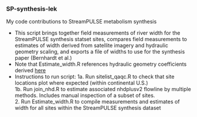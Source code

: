 ### SP-synthesis-lek
My code contributions to StreamPULSE metabolism synthesis

- This script brings together field measurements of river width for the StreamPULSE synthesis statset sites, compares field measurements to estimates of width derived from satellite imagery and hydraulic geometry scaling, and exports a file of widths to use for the synthesis paper (Bernhardt et al.)  
- Note that Estimate_width.R references hydraulic geometry coefficients derived [here](https://github.com/lekoenig/US-hydraulic-geometry.git)
- Instructions to run script:
  1a. Run sitelist_qaqc.R to check that site locations plot where expected (within continental U.S.)  
  1b. Run join_nhd.R to estimate associated nhdplusv2 flowline by multiple methods. Includes manual inspection of a subset of sites.  
  2. Run Estimate_width.R to compile measurements and estimates of width for all sites within the StreamPULSE synthesis dataset  
    
